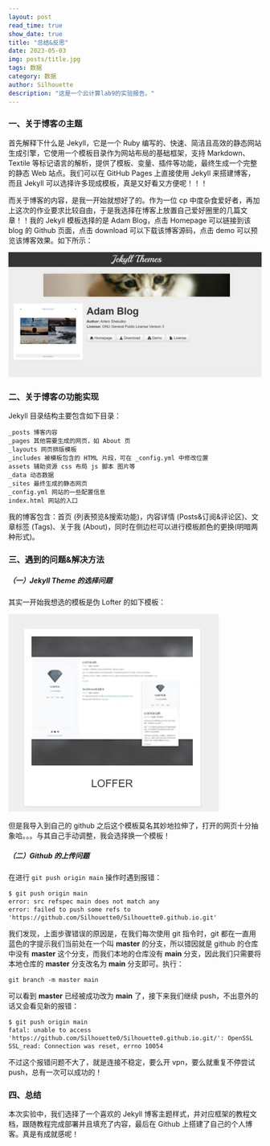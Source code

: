 ```yaml
---
layout: post
read_time: true
show_date: true
title: "总结&反思"
date: 2023-05-03
img: posts/title.jpg
tags: 数据
category: 数据
author: Silhouette
description: "这是一个云计算lab9的实验报告。"
---
```


 

### 一、关于博客の主题

首先解释下什么是 Jekyll，它是一个 Ruby 编写的、快速、简洁且高效的静态网站生成引擎，它使用一个模板目录作为网站布局的基础框架，支持 Markdown、Textile 等标记语言的解析，提供了模板、变量、插件等功能，最终生成一个完整的静态 Web 站点。我们可以在 GitHub Pages 上直接使用 Jekyll 来搭建博客，而且 Jekyll 可以选择许多现成模板，真是又好看又方便呢！！！

而关于博客的内容，是我一开始就想好了的。作为一位 cp 中度杂食爱好者，再加上这次的作业要求比较自由，于是我选择在博客上放置自己爱好圈里的几篇文章！！我的 Jekyll 模板选择的是 Adam Blog，点击 Homepage 可以链接到该 blog 的 Github 页面，点击 download 可以下载该博客源码，点击 demo 可以预览该博客效果。如下所示：

![img](https://github.com/Silhouette0/Silhouette0.github.io/blob/main/assets/img/posts/adam.png?raw=true)





### 二、关于博客の功能实现

Jekyll 目录结构主要包含如下目录：

```
_posts 博客内容
_pages 其他需要生成的网页，如 About 页
_layouts 网页排版模板
_includes 被模板包含的 HTML 片段，可在 _config.yml 中修改位置
assets 辅助资源 css 布局 js 脚本 图片等
_data 动态数据
_sites 最终生成的静态网页
_config.yml 网站的一些配置信息
index.html 网站的入口
```

我的博客包含：首页 (列表预览&搜索功能)，内容详情 (Posts&订阅&评论区)、文章标签 (Tags)、关于我 (About)，同时在侧边栏可以进行模板颜色的更换(明暗两种形式)。





### 三、遇到的问题&解决方法

##### （一）Jekyll Theme 的选择问题

其实一开始我想选的模板是伪 Lofter 的如下模板：

![img](https://github.com/Silhouette0/Silhouette0.github.io/blob/main/assets/img/posts/lofter.jpg?raw=true)

但是我导入到自己的 github 之后这个模板莫名其妙地拉伸了，打开的网页十分抽象哈。。。与其自己手动调整，我会选择换一个模板！



##### （二）Github 的上传问题

在进行 `git push origin main` 操作时遇到报错：

```
$ git push origin main
error: src refspec main does not match any
error: failed to push some refs to 'https://github.com/Silhouette0/Silhouette0.github.io.git'
```

我们发现，上面步骤错误的原因是，在我们每次使用 git 指令时，git 都在一直用蓝色的字提示我们当前处在一个叫 **master** 的分支，所以错因就是 github 的仓库中没有 **master** 这个分支，而我们本地的仓库没有 **main** 分支，因此我们只需要将本地仓库的 **master** 分支改名为 **main** 分支即可。执行：

```
git branch -m master main
```

可以看到 **master** 已经被成功改为 **main** 了，接下来我们继续 push，不出意外的话又会看见新的报错：

```
$ git push origin main
fatal: unable to access 'https://github.com/Silhouette0/Silhouette0.github.io.git/': OpenSSL SSL_read: Connection was reset, errno 10054
```

不过这个报错问题不大了，就是连接不稳定，要么开 vpn，要么就重复不停尝试 push，总有一次可以成功的！





### 四、总结

本次实验中，我们选择了一个喜欢的 Jekyll 博客主题样式，并对应框架的教程文档，跟随教程完成部署并且填充了内容，最后在 Github 上搭建了自己的个人博客。真是有成就感呢！
